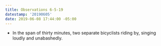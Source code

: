 ```yaml
---
title: Observations 6-5-19
datestamp: '20190605'
date: 2019-06-08 17:44:00 -05:00
---
```


- In the span of thirty minutes, two separate bicyclists riding by, singing loudly and unabashedly.
